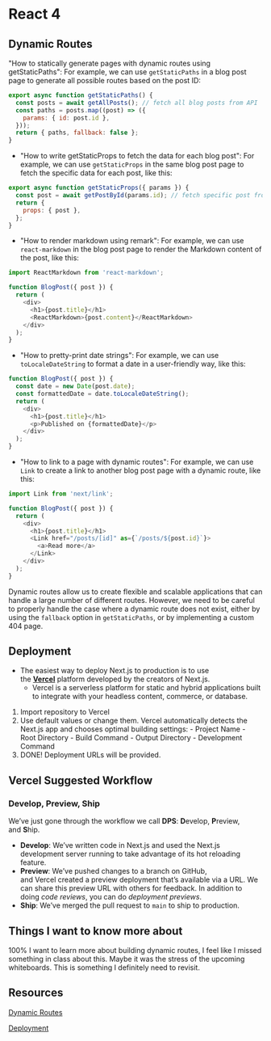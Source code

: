 # React 4

## Dynamic Routes

"How to statically generate pages with dynamic routes using getStaticPaths": For example, we can use `getStaticPaths` in a blog post page to generate all possible routes based on the post ID: 

```Javascript
export async function getStaticPaths() {
  const posts = await getAllPosts(); // fetch all blog posts from API
  const paths = posts.map((post) => ({
    params: { id: post.id },
  }));
  return { paths, fallback: false };
}
```

-   "How to write getStaticProps to fetch the data for each blog post": For example, we can use `getStaticProps` in the same blog post page to fetch the specific data for each post, like this:

```Javascript
export async function getStaticProps({ params }) {
  const post = await getPostById(params.id); // fetch specific post from API
  return {
    props: { post },
  };
}
```  

- "How to render markdown using remark": For example, we can use `react-markdown` in the blog post page to render the Markdown content of the post, like this:
```Javascript
import ReactMarkdown from 'react-markdown';

function BlogPost({ post }) {
  return (
    <div>
      <h1>{post.title}</h1>
      <ReactMarkdown>{post.content}</ReactMarkdown>
    </div>
  );
}

```

- "How to pretty-print date strings": For example, we can use `toLocaleDateString` to format a date in a user-friendly way, like this:

```JavaScript
function BlogPost({ post }) {
  const date = new Date(post.date);
  const formattedDate = date.toLocaleDateString();
  return (
    <div>
      <h1>{post.title}</h1>
      <p>Published on {formattedDate}</p>
    </div>
  );
}

```

- "How to link to a page with dynamic routes": For example, we can use `Link` to create a link to another blog post page with a dynamic route, like this:

```Javascript
import Link from 'next/link';

function BlogPost({ post }) {
  return (
    <div>
      <h1>{post.title}</h1>
      <Link href="/posts/[id]" as={`/posts/${post.id}`}>
        <a>Read more</a>
      </Link>
    </div>
  );
}

```

Dynamic routes allow us to create flexible and scalable applications that can handle a large number of different routes. However, we need to be careful to properly handle the case where a dynamic route does not exist, either by using the `fallback` option in `getStaticPaths`, or by implementing a custom 404 page.

## Deployment

- The easiest way to deploy Next.js to production is to use the **[Vercel](https://vercel.com/?utm_source=next-site&utm_medium=learnpages&utm_campaign=next-website)** platform developed by the creators of Next.js.
	- Vercel is a serverless platform for static and hybrid applications built to integrate with your headless content, commerce, or database.

1. Import repository to Vercel
2. Use default values or change them. Vercel automatically detects the Next.js app and chooses optimal building settings: 
			-    Project Name
			-   Root Directory
			-   Build Command
			-   Output Directory
			-   Development Command
3.  DONE! Deployment URLs will be provided. 

## Vercel Suggested Workflow
### Develop, Preview, Ship

We’ve just gone through the workflow we call **DPS**: **D**evelop, **P**review, and **S**hip.

-   **Develop**: We’ve written code in Next.js and used the Next.js development server running to take advantage of its hot reloading feature.
-   **Preview**: We’ve pushed changes to a branch on GitHub, and Vercel created a preview deployment that’s available via a URL. We can share this preview URL with others for feedback. In addition to doing _code reviews_, you can do _deployment previews_.
-   **Ship**: We’ve merged the pull request to `main` to ship to production.

## Things I want to know more about

100% I want to learn more about building dynamic routes, I feel like I missed something in class about this. Maybe it was the stress of the upcoming whiteboards. This is something I definitely need to revisit. 

## Resources

[Dynamic Routes](https://nextjs.org/learn/basics/dynamic-routes)

[Deployment](https://nextjs.org/learn/basics/deploying-nextjs-app)
